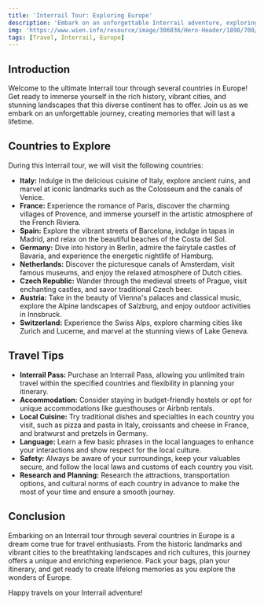 ```yaml
---
title: 'Interrail Tour: Exploring Europe'
description: 'Embark on an unforgettable Interrail adventure, exploring the diverse cultures and breathtaking landscapes of Europe.'
img: 'https://www.wien.info/resource/image/306036/Hero-Header/1890/700/8940153387f162a8652e812748ef301/76B3B4F8EB71D675064C6E5F2212D5AF/oebb-cityjet.webp'
tags: [Travel, Interrail, Europe]
---
```


## Introduction

Welcome to the ultimate Interrail tour through several countries in Europe! Get ready to immerse yourself in the rich history, vibrant cities, and stunning landscapes that this diverse continent has to offer. Join us as we embark on an unforgettable journey, creating memories that will last a lifetime.

## Countries to Explore

During this Interrail tour, we will visit the following countries:

- **Italy:** Indulge in the delicious cuisine of Italy, explore ancient ruins, and marvel at iconic landmarks such as the Colosseum and the canals of Venice.
- **France:** Experience the romance of Paris, discover the charming villages of Provence, and immerse yourself in the artistic atmosphere of the French Riviera.
- **Spain:** Explore the vibrant streets of Barcelona, indulge in tapas in Madrid, and relax on the beautiful beaches of the Costa del Sol.
- **Germany:** Dive into history in Berlin, admire the fairytale castles of Bavaria, and experience the energetic nightlife of Hamburg.
- **Netherlands:** Discover the picturesque canals of Amsterdam, visit famous museums, and enjoy the relaxed atmosphere of Dutch cities.
- **Czech Republic:** Wander through the medieval streets of Prague, visit enchanting castles, and savor traditional Czech beer.
- **Austria:** Take in the beauty of Vienna's palaces and classical music, explore the Alpine landscapes of Salzburg, and enjoy outdoor activities in Innsbruck.
- **Switzerland:** Experience the Swiss Alps, explore charming cities like Zurich and Lucerne, and marvel at the stunning views of Lake Geneva.

## Travel Tips

- **Interrail Pass:** Purchase an Interrail Pass, allowing you unlimited train travel within the specified countries and flexibility in planning your itinerary.
- **Accommodation:** Consider staying in budget-friendly hostels or opt for unique accommodations like guesthouses or Airbnb rentals.
- **Local Cuisine:** Try traditional dishes and specialties in each country you visit, such as pizza and pasta in Italy, croissants and cheese in France, and bratwurst and pretzels in Germany.
- **Language:** Learn a few basic phrases in the local languages to enhance your interactions and show respect for the local culture.
- **Safety:** Always be aware of your surroundings, keep your valuables secure, and follow the local laws and customs of each country you visit.
- **Research and Planning:** Research the attractions, transportation options, and cultural norms of each country in advance to make the most of your time and ensure a smooth journey.

## Conclusion

Embarking on an Interrail tour through several countries in Europe is a dream come true for travel enthusiasts. From the historic landmarks and vibrant cities to the breathtaking landscapes and rich cultures, this journey offers a unique and enriching experience. Pack your bags, plan your itinerary, and get ready to create lifelong memories as you explore the wonders of Europe.

Happy travels on your Interrail adventure!
